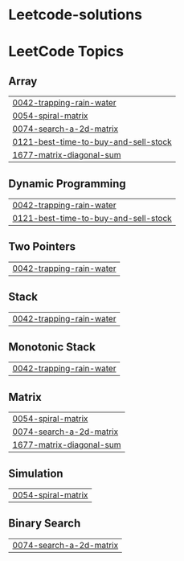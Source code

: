 # Leetcode-solutions
<!---LeetCode Topics Start-->
# LeetCode Topics
## Array
|  |
| ------- |
| [0042-trapping-rain-water](https://github.com/Mahigarg12/Leetcode-solutions/tree/master/0042-trapping-rain-water) |
| [0054-spiral-matrix](https://github.com/Mahigarg12/Leetcode-solutions/tree/master/0054-spiral-matrix) |
| [0074-search-a-2d-matrix](https://github.com/Mahigarg12/Leetcode-solutions/tree/master/0074-search-a-2d-matrix) |
| [0121-best-time-to-buy-and-sell-stock](https://github.com/Mahigarg12/Leetcode-solutions/tree/master/0121-best-time-to-buy-and-sell-stock) |
| [1677-matrix-diagonal-sum](https://github.com/Mahigarg12/Leetcode-solutions/tree/master/1677-matrix-diagonal-sum) |
## Dynamic Programming
|  |
| ------- |
| [0042-trapping-rain-water](https://github.com/Mahigarg12/Leetcode-solutions/tree/master/0042-trapping-rain-water) |
| [0121-best-time-to-buy-and-sell-stock](https://github.com/Mahigarg12/Leetcode-solutions/tree/master/0121-best-time-to-buy-and-sell-stock) |
## Two Pointers
|  |
| ------- |
| [0042-trapping-rain-water](https://github.com/Mahigarg12/Leetcode-solutions/tree/master/0042-trapping-rain-water) |
## Stack
|  |
| ------- |
| [0042-trapping-rain-water](https://github.com/Mahigarg12/Leetcode-solutions/tree/master/0042-trapping-rain-water) |
## Monotonic Stack
|  |
| ------- |
| [0042-trapping-rain-water](https://github.com/Mahigarg12/Leetcode-solutions/tree/master/0042-trapping-rain-water) |
## Matrix
|  |
| ------- |
| [0054-spiral-matrix](https://github.com/Mahigarg12/Leetcode-solutions/tree/master/0054-spiral-matrix) |
| [0074-search-a-2d-matrix](https://github.com/Mahigarg12/Leetcode-solutions/tree/master/0074-search-a-2d-matrix) |
| [1677-matrix-diagonal-sum](https://github.com/Mahigarg12/Leetcode-solutions/tree/master/1677-matrix-diagonal-sum) |
## Simulation
|  |
| ------- |
| [0054-spiral-matrix](https://github.com/Mahigarg12/Leetcode-solutions/tree/master/0054-spiral-matrix) |
## Binary Search
|  |
| ------- |
| [0074-search-a-2d-matrix](https://github.com/Mahigarg12/Leetcode-solutions/tree/master/0074-search-a-2d-matrix) |
<!---LeetCode Topics End-->